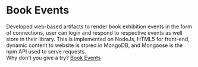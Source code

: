 # Book Events
Developed web-based artifacts to render book exhibition events in the form of connections, user can login and respond to respective events as well store in their library. This is implemented on NodeJs, HTML5 for front-end, dynamic content to website is stored in MongoDB, and Mongoose is the npm API used to serve requests.
<br>
Why don't you give a try?  [Book Events](https://thallada-book-events.herokuapp.com/)
